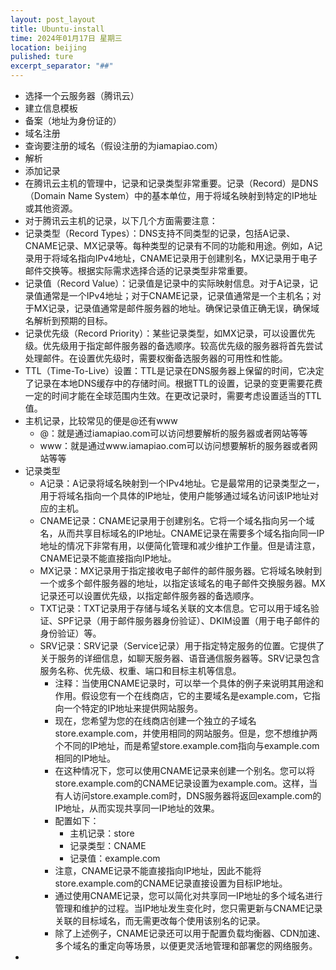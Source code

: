 ```yaml
---
layout: post_layout
title: Ubuntu-install
time: 2024年01月17日 星期三
location: beijing
pulished: ture
excerpt_separator: "##"
---
```

- 选择一个云服务器（腾讯云）
- 建立信息模板
- 备案（地址为身份证的）
- 域名注册
- 查询要注册的域名（假设注册的为iamapiao.com）
- 解析
- 添加记录
- 在腾讯云主机的管理中，记录和记录类型非常重要。记录（Record）是DNS（Domain Name System）中的基本单位，用于将域名映射到特定的IP地址或其他资源。
- 对于腾讯云主机的记录，以下几个方面需要注意：
- 记录类型（Record Types）：DNS支持不同类型的记录，包括A记录、CNAME记录、MX记录等。每种类型的记录有不同的功能和用途。例如，A记录用于将域名指向IPv4地址，CNAME记录用于创建别名，MX记录用于电子邮件交换等。根据实际需求选择合适的记录类型非常重要。
- 记录值（Record Value）：记录值是记录中的实际映射信息。对于A记录，记录值通常是一个IPv4地址；对于CNAME记录，记录值通常是一个主机名；对于MX记录，记录值通常是邮件服务器的地址。确保记录值正确无误，确保域名解析到预期的目标。
- 记录优先级（Record Priority）：某些记录类型，如MX记录，可以设置优先级。优先级用于指定邮件服务器的备选顺序。较高优先级的服务器将首先尝试处理邮件。在设置优先级时，需要权衡备选服务器的可用性和性能。
- TTL（Time-To-Live）设置：TTL是记录在DNS服务器上保留的时间，它决定了记录在本地DNS缓存中的存储时间。根据TTL的设置，记录的变更需要花费一定的时间才能在全球范围内生效。在更改记录时，需要考虑设置适当的TTL值。
- 主机记录，比较常见的便是@还有www
  - @：就是通过iamapiao.com可以访问想要解析的服务器或者网站等等
  - www：就是通过www.iamapiao.com可以访问想要解析的服务器或者网站等等
- 记录类型
  - A记录：A记录将域名映射到一个IPv4地址。它是最常用的记录类型之一，用于将域名指向一个具体的IP地址，使用户能够通过域名访问该IP地址对应的主机。
  - CNAME记录：CNAME记录用于创建别名。它将一个域名指向另一个域名，从而共享目标域名的IP地址。CNAME记录在需要多个域名指向同一IP地址的情况下非常有用，以便简化管理和减少维护工作量。但是请注意，CNAME记录不能直接指向IP地址。
  - MX记录：MX记录用于指定接收电子邮件的邮件服务器。它将域名映射到一个或多个邮件服务器的地址，以指定该域名的电子邮件交换服务器。MX记录还可以设置优先级，以指定邮件服务器的备选顺序。
  - TXT记录：TXT记录用于存储与域名关联的文本信息。它可以用于域名验证、SPF记录（用于邮件服务器身份验证）、DKIM设置（用于电子邮件的身份验证）等。
  - SRV记录：SRV记录（Service记录）用于指定特定服务的位置。它提供了关于服务的详细信息，如聊天服务器、语音通信服务器等。SRV记录包含服务名称、优先级、权重、端口和目标主机等信息。
      - 注释：当使用CNAME记录时，可以举一个具体的例子来说明其用途和作用。假设您有一个在线商店，它的主要域名是example.com，它指向一个特定的IP地址来提供网站服务。
      - 现在，您希望为您的在线商店创建一个独立的子域名store.example.com，并使用相同的网站服务。但是，您不想维护两个不同的IP地址，而是希望store.example.com指向与example.com相同的IP地址。
      - 在这种情况下，您可以使用CNAME记录来创建一个别名。您可以将store.example.com的CNAME记录设置为example.com。这样，当有人访问store.example.com时，DNS服务器将返回example.com的IP地址，从而实现共享同一IP地址的效果。
      - 配置如下：
        - 主机记录：store
        - 记录类型：CNAME
        - 记录值：example.com
      - 注意，CNAME记录不能直接指向IP地址，因此不能将store.example.com的CNAME记录直接设置为目标IP地址。
      - 通过使用CNAME记录，您可以简化对共享同一IP地址的多个域名进行管理和维护的过程。当IP地址发生变化时，您只需更新与CNAME记录关联的目标域名，而无需更改每个使用该别名的记录。
      - 除了上述例子，CNAME记录还可以用于配置负载均衡器、CDN加速、多个域名的重定向等场景，以便更灵活地管理和部署您的网络服务。
- 
